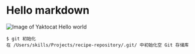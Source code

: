 # Hello markdown

![Image of Yaktocat](https://octodex.github.com/images/yaktocat.png)
Hello world
````
$ git 初始化
在 /Users/skills/Projects/recipe-repository/.git/ 中初始化空 Git 存储库
````
